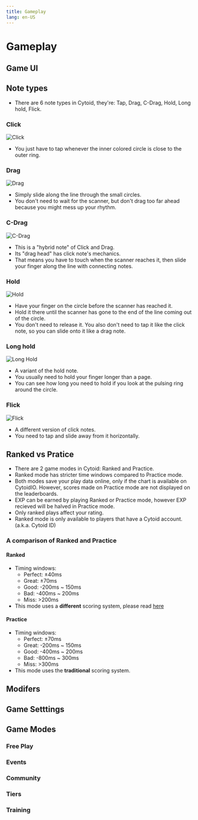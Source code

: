 ```yaml
---
title: Gameplay
lang: en-US
---
```

# Gameplay

## Game UI


## Note types

- There are 6 note types in Cytoid, they're: Tap, Drag, C-Drag, Hold, Long hold, Flick.

### Click

![Click](/en/gameplay/_source_general.md/click.gif ":class=side-img")

- You just have to tap whenever the inner colored circle is close to the outer ring.


### Drag

![Drag](/en/gameplay/_source_general.md/drag.gif ":class=side-img")

- Simply slide along the line through the small circles.
- You don't need to wait for the scanner, but don't drag too far ahead because you might mess up your rhythm.


### C-Drag

![C-Drag](/en/gameplay/_source_general.md/c-drag.gif ":class=side-img")

- This is a "hybrid note" of Click and Drag.
- Its "drag head" has click note's mechanics. 
- That means you have to touch when the scanner reaches it, then slide your finger along the line with connecting notes.

### Hold

![Hold](/en/gameplay/_source_general.md/hold.gif ":class=side-img")

- Have your finger on the circle before the scanner has reached it.
- Hold it there until the scanner has gone to the end of the line coming out of the circle.
- You don't need to release it. You also don't need to tap it like the click note, so you can slide onto it like a drag note.

### Long hold

![Long Hold](/en/gameplay/_source_general.md/long_hold.gif ":class=side-img")

- A variant of the hold note.
- You usually need to hold your finger longer than a page.
- You can see how long you need to hold if you look at the pulsing ring around the circle.

### Flick

![Flick](/en/gameplay/_source_general.md/flick.gif ":class=side-img")

- A different version of click notes.
- You need to tap and slide away from it horizontally.

## Ranked vs Pratice

- There are 2 game modes in Cytoid: Ranked and Practice.
- Ranked mode has stricter time windows compared to Practice mode.
- Both modes save your play data online, only if the chart is available on CytoidIO. However, scores made on Practice mode are not displayed on the leaderboards.
- EXP can be earned by playing Ranked or Practice mode, however EXP recieved will be halved in Practice mode.
- Only ranked plays affect your rating.
- Ranked mode is only available to players that have a Cytoid account. (a.k.a. Cytoid ID)

### A comparison of Ranked and Practice

#### Ranked

- Timing windows:
  - Perfect: ±40ms
  - Great: ±70ms
  - Good: -200ms ~ 150ms
  - Bad: -400ms ~ 200ms
  - Miss: >200ms
- This mode uses a **different** scoring system, please read [here](https://github.com/Cytoid/Cytoid/wiki/%23.-Ranked-Mode-scoring)


#### Practice

- Timing windows:
  - Perfect: ±70ms
  - Great: -200ms ~ 150ms
  - Good: -400ms ~ 200ms
  - Bad: -800ms ~ 300ms
  - Miss: >300ms
- This mode uses the **traditional** scoring system.


## Modifers


## Game Setttings


## Game Modes

### Free Play

### Events

### Community


### Tiers

### Training

